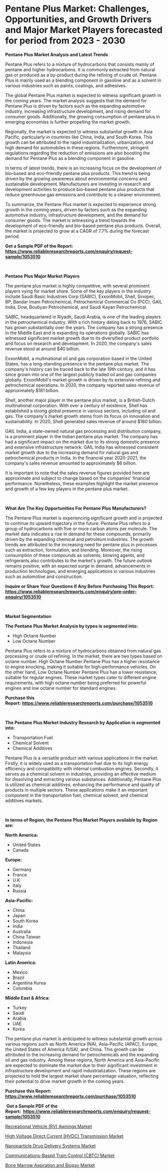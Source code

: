 <p><h1>Pentane Plus Market: Challenges, Opportunities, and Growth Drivers and Major Market Players forecasted for period from 2023 - 2030</h1></p><p><strong>Pentane Plus Market Analysis and Latest Trends</strong></p>
<p><p>Pentane Plus refers to a mixture of hydrocarbons that consists mainly of pentane and higher hydrocarbons. It is commonly extracted from natural gas or produced as a by-product during the refining of crude oil. Pentane Plus is mainly used as a blending component in gasoline and as a solvent in various industries such as paints, coatings, and adhesives.</p><p>The global Pentane Plus market is expected to witness significant growth in the coming years. The market analysis suggests that the demand for Pentane Plus is driven by factors such as the expanding automotive industry, increasing infrastructure development, and rising demand for consumer goods. Additionally, the growing consumption of pentane plus in emerging economies is further propelling the market growth.</p><p>Regionally, the market is expected to witness substantial growth in Asia Pacific, particularly in countries like China, India, and South Korea. This growth can be attributed to the rapid industrialization, urbanization, and high demand for automobiles in these regions. Furthermore, stringent regulations regarding the reduction of emissions are also boosting the demand for Pentane Plus as a blending component in gasoline.</p><p>In terms of latest trends, there is an increasing focus on the development of bio-based and eco-friendly pentane plus products. This trend is being driven by the growing awareness about environmental concerns and sustainable development. Manufacturers are investing in research and development activities to produce bio-based pentane plus products that reduce greenhouse gas emissions and contribute to a cleaner environment.</p><p>To summarize, the Pentane Plus market is expected to experience strong growth in the coming years, driven by factors such as the expanding automotive industry, infrastructure development, and the demand for consumer goods. The market is witnessing a trend towards the development of eco-friendly and bio-based pentane plus products. Overall, the market is projected to grow at a CAGR of 7.7% during the forecast period.</p></p>
<p><strong>Get a Sample PDF of the Report:&nbsp; <a href="https://www.reliableresearchreports.com/enquiry/request-sample/1053510">https://www.reliableresearchreports.com/enquiry/request-sample/1053510</a></strong></p>
<p>&nbsp;</p>
<p><strong>Pentane Plus Major Market Players</strong></p>
<p><p>The pentane plus market is highly competitive, with several prominent players vying for market share. Some of the key players in the industry include Saudi Basic Industries Corp (SABIC), ExxonMobil, Shell, Sinopec, BP, Bandar Imam Petrochemical, Petrochemical Commercial Co (PCC), GAIL India, Dow, Boubyan Petrochemical, and Saudi Kayan Petrochemical.</p><p>SABIC, headquartered in Riyadh, Saudi Arabia, is one of the leading players in the petrochemical industry. With a rich history dating back to 1976, SABIC has grown substantially over the years. The company has a strong presence in the Middle East and is expanding its operations globally. SABIC has witnessed significant market growth due to its diversified product portfolio and focus on research and development. In 2020, the company's sales revenue stood at around $40 billion.</p><p>ExxonMobil, a multinational oil and gas corporation based in the United States, has a long-standing presence in the pentane plus market. The company's history can be traced back to the late 19th century, and it has since grown into one of the largest publicly traded oil and gas companies globally. ExxonMobil's market growth is driven by its extensive refining and petrochemical operations. In 2020, the company reported sales revenue of approximately $181 billion.</p><p>Shell, another major player in the pentane plus market, is a British-Dutch multinational corporation. With over a century of existence, Shell has established a strong global presence in various sectors, including oil and gas. The company's market growth stems from its focus on innovation and sustainability. In 2020, Shell generated sales revenue of around $180 billion.</p><p>GAIL India, a state-owned natural gas processing and distribution company, is a prominent player in the Indian pentane plus market. The company has had a significant impact on the market due to its strong domestic presence and extensive infrastructure network. GAIL India has witnessed consistent market growth due to the increasing demand for natural gas and petrochemical products in India. In the financial year 2020-2021, the company's sales revenue amounted to approximately $6 billion.</p><p>It is important to note that the sales revenue figures provided here are approximate and subject to change based on the companies' financial performance. Nonetheless, these examples highlight the market presence and growth of a few key players in the pentane plus market.</p></p>
<p>&nbsp;</p>
<p><strong>What Are The Key Opportunities For Pentane Plus Manufacturers?</strong></p>
<p><p>The Pentane Plus market is experiencing significant growth and is projected to continue its upward trajectory in the future. Pentane Plus refers to a group of hydrocarbons with five or more carbon atoms per molecule. The market data indicates a rise in demand for these compounds, primarily driven by the expanding chemical and petroleum industries. The growth trends are attributed to the increasing need for pentane plus in processes such as extraction, formulation, and blending. Moreover, the rising consumption of these compounds as solvents, blowing agents, and refrigerants also contributes to the market's growth. The future outlook remains positive, with an expected surge in demand, advancements in production technologies, and emerging applications in various industries such as automotive and construction.</p></p>
<p><strong>Inquire or Share Your Questions If Any Before Purchasing This Report: <a href="https://www.reliableresearchreports.com/enquiry/pre-order-enquiry/1053510">https://www.reliableresearchreports.com/enquiry/pre-order-enquiry/1053510</a></strong></p>
<p>&nbsp;</p>
<p><strong>Market Segmentation</strong></p>
<p><strong>The Pentane Plus Market Analysis by types is segmented into:</strong></p>
<p><ul><li>High Octane Number</li><li>Low Octane Number</li></ul></p>
<p><p>Pentane Plus refers to a mixture of hydrocarbons obtained from natural gas processing or crude oil refining. In the market, there are two types based on octane number. High Octane Number Pentane Plus has a higher resistance to engine knocking, making it suitable for high-performance vehicles. On the other hand, Low Octane Number Pentane Plus has a lower resistance, suitable for regular engines. These market types cater to different engine requirements, with high octane number being preferred for powerful engines and low octane number for standard engines.</p></p>
<p><strong>Purchase this Report:&nbsp;<a href="https://www.reliableresearchreports.com/purchase/1053510">https://www.reliableresearchreports.com/purchase/1053510</a></strong></p>
<p>&nbsp;</p>
<p><strong>The Pentane Plus Market Industry Research by Application is segmented into:</strong></p>
<p><ul><li>Transportation Fuel</li><li>Chemical Solvent</li><li>Chemical Additives</li></ul></p>
<p><p>Pentane Plus is a versatile product with various applications in the market. Firstly, it is widely used as a transportation fuel due to its high energy efficiency and compatibility with internal combustion engines. Secondly, it serves as a chemical solvent in industries, providing an effective medium for dissolving and extracting various substances. Additionally, Pentane Plus is utilized as chemical additives, enhancing the performance and quality of products in multiple sectors. These applications make it an important component in the transportation fuel, chemical solvent, and chemical additives markets.</p></p>
<p>&nbsp;</p>
<p><strong>In terms of Region, the Pentane Plus Market Players available by Region are:</strong></p>
<p>
    <p> <strong> North America: </strong>
        <ul>
            <li>United States</li>
            <li>Canada</li>
        </ul>
        </p> 
    <p> <strong> Europe: </strong>
        <ul>
            <li>Germany</li>
            <li>France</li>
            <li>U.K.</li>
            <li>Italy</li>
            <li>Russia</li>
        </ul>
        </p> 
    <p> <strong> Asia-Pacific: </strong>
        <ul>
            <li>China</li>
            <li>Japan</li>
            <li>South Korea</li>
            <li>India</li>
            <li>Australia</li>
            <li>China Taiwan</li>
            <li>Indonesia</li>
            <li>Thailand</li>
            <li>Malaysia</li>
        </ul>
        </p> 
    <p> <strong> Latin America: </strong>
        <ul>
            <li>Mexico</li>
            <li>Brazil</li>
            <li>Argentina Korea</li>
            <li>Colombia</li>
        </ul>
        </p> 
    <p> <strong> Middle East & Africa: </strong>
        <ul>
            <li>Turkey</li>
            <li>Saudi</li>
            <li>Arabia</li>
            <li>UAE</li>
            <li>Korea</li>
        </ul>
    </p>
    </p>
<p><p>The pentane plus market is anticipated to witness substantial growth across various regions such as North America (NA), Asia-Pacific (APAC), Europe, the United States of America (USA), and China. This growth can be attributed to the increasing demand for petrochemicals and the expanding oil and gas industry. Among these regions, North America and Asia-Pacific are expected to dominate the market due to their significant investment in infrastructure development and rapid industrialization. These regions are projected to hold the largest market share percentage valuation, reflecting their potential to drive market growth in the coming years.</p></p>
<p><strong>Purchase this Report: <a href="https://www.reliableresearchreports.com/purchase/1053510">https://www.reliableresearchreports.com/purchase/1053510</a></strong></p>
<p>&nbsp;<strong>Get a Sample PDF of the Report:&nbsp;&nbsp;<a href="https://www.reliableresearchreports.com/enquiry/request-sample/1053510">https://www.reliableresearchreports.com/enquiry/request-sample/1053510</a></strong></p>
<p><strong></strong></p>
<p><p><a href="https://www.linkedin.com/pulse/recreational-vehicle-rv-awnings-market-research-report-vamge/">Recreational Vehicle (RV) Awnings Market</a></p><p><a href="https://www.linkedin.com/pulse/high-voltage-direct-current-hvdc-transmission-market-size-955ue/">High Voltage Direct Current (HVDC) Transmission Market</a></p><p><a href="https://medium.com/@santosh735584/nanoparticle-drug-delivery-systems-market-competitive-analysis-market-trends-and-forecast-to-2030-a4a3bf3f1ecc">Nanoparticle Drug Delivery Systems Market</a></p><p><a href="https://www.linkedin.com/pulse/communications-based-train-control-cbtc-market-size-share-klvde/">Communications-Based Train Control (CBTC) Market</a></p><p><a href="https://medium.com/@santoshh992151/bone-marrow-aspiration-and-biopsy-market-furnishes-information-on-market-share-market-trends-and-3872a6cf0cb6">Bone Marrow Aspiration and Biopsy Market</a></p></p>